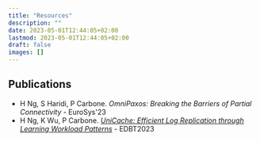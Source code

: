 ```yaml
---
title: "Resources"
description: ""
date: 2023-05-01T12:44:05+02:00
lastmod: 2023-05-01T12:44:05+02:00
draft: false
images: []
---
```


## Publications
- H Ng, S Haridi, P Carbone. _OmniPaxos: Breaking the Barriers of Partial Connectivity_ - EuroSys'23
- H Ng, K Wu, P Carbone. [_UniCache: Efficient Log Replication through Learning Workload Patterns_](https://openproceedings.org/2023/conf/edbt/3-paper-117.pdf) - EDBT2023

